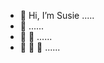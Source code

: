 - 👋 Hi, I’m Susie .....
- 👋 ......
- 👋 👋 ......
- 👋 👋 👋 ......

<!---
susj0/susj0 is a ✨ special ✨ repository because its `README.md` (this file) appears on your GitHub profile.
You can click the Preview link to take a look at your changes.
--->
